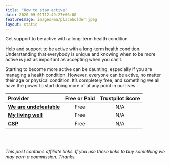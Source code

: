 ```yaml
---
title: "How to stay active"
date: 2020-09-01T12:49:27+06:00
featureImage: images/ma/placeholder.jpeg
layout: static
---
```


Get support to be active with a long-term health condition

Help and support to be active with a long-term health condition. Understanding that everybody is unique and knowing when to be more active is just as important as accepting when you can’t.

Starting to become more active can be daunting, especially if you are managing a health condition. However, everyone can be active, no matter their age or physical condition. It’s completely free, and something we all have the power to start doing more of at any point in our lives.

| Provider      | Free or Paid  |  Trustpilot Score  |
| :-----------          | :--------------:      |  :--------------:         |
| [**We are undefeatable**](https://weareundefeatable.co.uk/ways-to-move) | Free | N/A
| [**My living well**](https://mylivingwell.co.uk/physical-activity/exercising-with-long-term-health-conditions) | Free | N/A
| [**CSP**](https://www.csp.org.uk/public-patient/keeping-active-healthy/love-activity-hate-exercise-campaign/being-active-long-term) | Free | N/A
  

<br/><br/>

*This post contains affiliate links. If you use these links to buy something we may
earn a commission. Thanks.*







